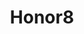 ---
title: Honor8
crosslinks:
- Huawei
- huawei
- Android
- tasker
- PickAnAndroidForMe
- ProjectFi
---